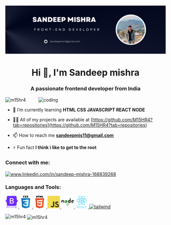 ![logo](https://github.com/M15HR4/M15HR4/blob/main/2.png)
<h1 align="center">Hi 👋, I'm Sandeep mishra</h1>
<h3 align="center">A passionate frontend developer from India</h3>
<img align="right" alt="coding" width = "400" src="https://miro.medium.com/max/1360/0*7Q3yvSIv_t0ioJ-Z.gif"

<p align="left"> <img src="https://komarev.com/ghpvc/?username=m15hr4&label=Profile%20views&color=0e75b6&style=flat" alt="m15hr4" /> </p>

- 🌱 I’m currently learning **HTML CSS JAVASCRIPT REACT NODE**

- 👨‍💻 All of my projects are available at [https://github.com/M15HR4?tab=repositories](https://github.com/M15HR4?tab=repositories)

- 📫 How to reach me **sandeepmis11@gmail.com**

- ⚡ Fun fact **I think i like to get to the root**

<h3 align="left">Connect with me:</h3>
<p align="left">
<a href="https://linkedin.com/in/www.linkedin.com/in/sandeep-mishra-168839268" target="blank"><img align="center" src="https://raw.githubusercontent.com/rahuldkjain/github-profile-readme-generator/master/src/images/icons/Social/linked-in-alt.svg" alt="www.linkedin.com/in/sandeep-mishra-168839268" height="30" width="40" /></a>
</p>

<h3 align="left">Languages and Tools:</h3>
<p align="left"> <a href="https://getbootstrap.com" target="_blank" rel="noreferrer"> <img src="https://raw.githubusercontent.com/devicons/devicon/master/icons/bootstrap/bootstrap-plain-wordmark.svg" alt="bootstrap" width="40" height="40"/> </a> <a href="https://www.w3schools.com/css/" target="_blank" rel="noreferrer"> <img src="https://raw.githubusercontent.com/devicons/devicon/master/icons/css3/css3-original-wordmark.svg" alt="css3" width="40" height="40"/> </a> <a href="https://www.w3.org/html/" target="_blank" rel="noreferrer"> <img src="https://raw.githubusercontent.com/devicons/devicon/master/icons/html5/html5-original-wordmark.svg" alt="html5" width="40" height="40"/> </a> <a href="https://developer.mozilla.org/en-US/docs/Web/JavaScript" target="_blank" rel="noreferrer"> <img src="https://raw.githubusercontent.com/devicons/devicon/master/icons/javascript/javascript-original.svg" alt="javascript" width="40" height="40"/> </a> <a href="https://nodejs.org" target="_blank" rel="noreferrer"> <img src="https://raw.githubusercontent.com/devicons/devicon/master/icons/nodejs/nodejs-original-wordmark.svg" alt="nodejs" width="40" height="40"/> </a> <a href="https://reactjs.org/" target="_blank" rel="noreferrer"> <img src="https://raw.githubusercontent.com/devicons/devicon/master/icons/react/react-original-wordmark.svg" alt="react" width="40" height="40"/> </a> <a href="https://tailwindcss.com/" target="_blank" rel="noreferrer"> <img src="https://www.vectorlogo.zone/logos/tailwindcss/tailwindcss-icon.svg" alt="tailwind" width="40" height="40"/> </a> </p>

<p><img align="left" src="https://github-readme-stats.vercel.app/api/top-langs?username=m15hr4&show_icons=true&locale=en&layout=compact" alt="m15hr4" /></p>

<p>&nbsp;<img align="center" src="https://github-readme-stats.vercel.app/api?username=m15hr4&show_icons=true&locale=en" alt="m15hr4" /></p>
